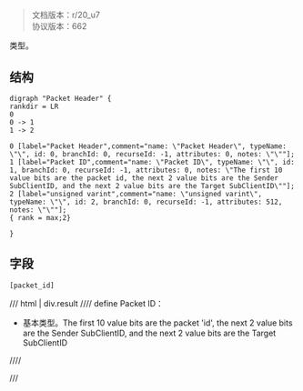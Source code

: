 # <!-- md:samp Packet Header -->

> 文档版本：r/20_u7<br/>协议版本：662

<!-- md:samp Packet Header -->类型。

## 结构

```viz
digraph "Packet Header" {
rankdir = LR
0
0 -> 1
1 -> 2

0 [label="Packet Header",comment="name: \"Packet Header\", typeName: \"\", id: 0, branchId: 0, recurseId: -1, attributes: 0, notes: \"\""];
1 [label="Packet ID",comment="name: \"Packet ID\", typeName: \"\", id: 1, branchId: 0, recurseId: -1, attributes: 0, notes: \"The first 10 value bits are the packet id, the next 2 value bits are the Sender SubClientID, and the next 2 value bits are the Target SubClientID\""];
2 [label="unsigned varint",comment="name: \"unsigned varint\", typeName: \"\", id: 2, branchId: 0, recurseId: -1, attributes: 512, notes: \"\""];
{ rank = max;2}

}

```

## 字段

```title='Packet Header'
[packet_id]
```

/// html | div.result
//// define
Packet ID：<!-- md:samp unsigned varint -->

- 基本类型。The first 10 value bits are the packet 'id', the next 2 value bits are the Sender SubClientID, and the next 2 value bits are the Target SubClientID


////

///

